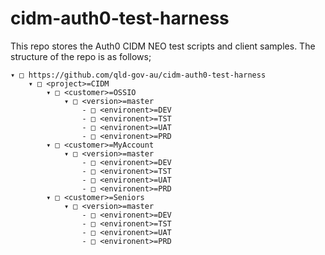 # cidm-auth0-test-harness

This repo stores the Auth0 CIDM NEO test scripts and client samples.
The structure of the repo is as follows;

```
▾ □ https://github.com/qld-gov-au/cidm-auth0-test-harness
    ▾ □ <project>=CIDM
        ▾ □ <customer>=OSSIO
            ▾ □ <version>=master
                - □ <environent>=DEV
                - □ <environent>=TST
                - □ <environent>=UAT
                - □ <environent>=PRD
        ▾ □ <customer>=MyAccount
            ▾ □ <version>=master
                - □ <environent>=DEV
                - □ <environent>=TST
                - □ <environent>=UAT
                - □ <environent>=PRD
        ▾ □ <customer>=Seniors
            ▾ □ <version>=master
                - □ <environent>=DEV
                - □ <environent>=TST
                - □ <environent>=UAT
                - □ <environent>=PRD

```
                       
